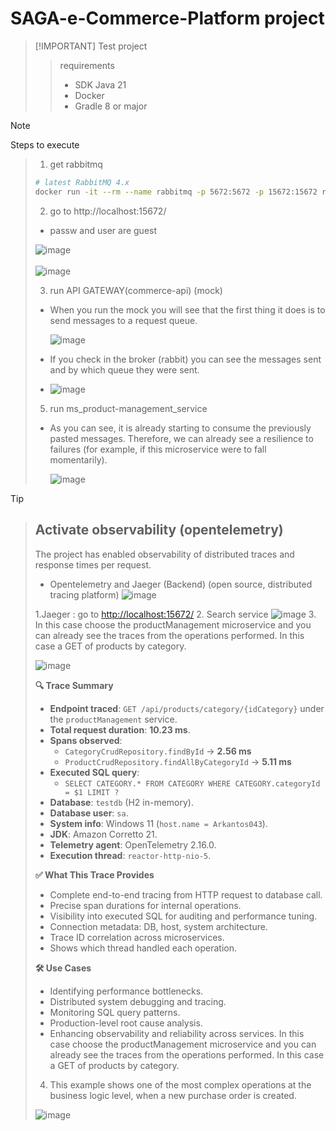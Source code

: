 # SAGA-e-Commerce-Platform project
>
> [!IMPORTANT]
> Test project
>  > requirements
>  > * SDK Java 21
>  > * Docker
>  > * Gradle 8 or major
>  >

> [!NOTE]  
> Steps to execute
> > 1. get rabbitmq
> > ```bash
> > # latest RabbitMQ 4.x
> > docker run -it --rm --name rabbitmq -p 5672:5672 -p 15672:15672 rabbitmq:4-management
> > ```
> > 2. go to http://localhost:15672/
> > * passw and user are guest
> > 
> > ![image](https://github.com/user-attachments/assets/2850d5da-5fc5-4296-98d1-709eb4731356)
> >  <br><br>
> > ![image](https://github.com/user-attachments/assets/19cc97fc-44e1-4dc5-a096-2a16be247d44)
> > 
> > 3. run API GATEWAY(commerce-api) (mock)
> > * When you run the mock you will see that the first thing it does is to send messages to a request queue.
> >   
> >   ![image](https://github.com/user-attachments/assets/ea7f63bd-ca71-47bc-8422-b0816484b56a)
> > * If you check in the broker (rabbit) you can see the messages sent and by which queue they were sent.
> > 
> > * ![image](https://github.com/user-attachments/assets/8b9d9c2c-6eed-47a8-9134-73a52262df75)
> > 5. run ms_product-management_service
> > * As you can see, it is already starting to consume the previously pasted messages. Therefore, we can already see a resilience to failures (for example, if this microservice were to fall momentarily).
> > 
> >   ![image](https://github.com/user-attachments/assets/05a2214c-92b3-4dd5-a51d-77abf2a4d6ae)

> [!TIP]
> > ## Activate observability (opentelemetry)
> > The project has enabled observability of distributed traces and response times per request.
> >  * Opentelemetry and Jaeger (Backend) (open source, distributed tracing platform)
> > ![image](https://github.com/user-attachments/assets/556605aa-e039-4e51-8548-b9fbe3dfde47)
> >     
> > 1.Jaeger :
> >  go to [http://localhost:15672/](http://localhost:16686/search)
> > 2. Search service
> > ![image](https://github.com/user-attachments/assets/1d70a8fc-2708-4d3d-a746-df8356661266)
> > 3. In this case choose the productManagement microservice and you can already see the traces from the operations performed. In this case a GET of products by category.
> > 
> > ![image](https://github.com/user-attachments/assets/6c69a320-e3d7-46f4-814b-0781df6399ff)
> >
>  > **🔍 Trace Summary**
>  > 
>  > - **Endpoint traced**: `GET /api/products/category/{idCategory}` under the `productManagement` service.
>  > - **Total request duration**: **10.23 ms**.
>  > - **Spans observed**:
>  >   - `CategoryCrudRepository.findById` → **2.56 ms**
>  >   - `ProductCrudRepository.findAllByCategoryId` → **5.11 ms**
>  > - **Executed SQL query**:
>  >   - `SELECT CATEGORY.* FROM CATEGORY WHERE CATEGORY.categoryId = $1 LIMIT ?`
>  > - **Database**: `testdb` (H2 in-memory).
>  > - **Database user**: `sa`.
>  > - **System info**: Windows 11 (`host.name = Arkantos043`).
>  > - **JDK**: Amazon Corretto 21.
>  > - **Telemetry agent**: OpenTelemetry 2.16.0.
>  > - **Execution thread**: `reactor-http-nio-5`.
>  > 
>  > **✅ What This Trace Provides**
>  > 
>  > - Complete end-to-end tracing from HTTP request to database call.
>  > - Precise span durations for internal operations.
>  > - Visibility into executed SQL for auditing and performance tuning.
>  > - Connection metadata: DB, host, system architecture.
>  > - Trace ID correlation across microservices.
>  > - Shows which thread handled each operation.
>  > 
>  > **🛠️ Use Cases**
>  > 
>  > - Identifying performance bottlenecks.
>  > - Distributed system debugging and tracing.
>  > - Monitoring SQL query patterns.
>  > - Production-level root cause analysis.
>  > - Enhancing observability and reliability across services.
> >  In this case choose the productManagement microservice and you can already see the traces from the operations performed. In this case a GET of products by category.
> >
> > 4. This example shows one of the most complex operations at the business logic level, when a new purchase order is created.
>  >
> > ![image](https://github.com/user-attachments/assets/b3f8ce88-c450-4534-bd84-373ddc442807)




